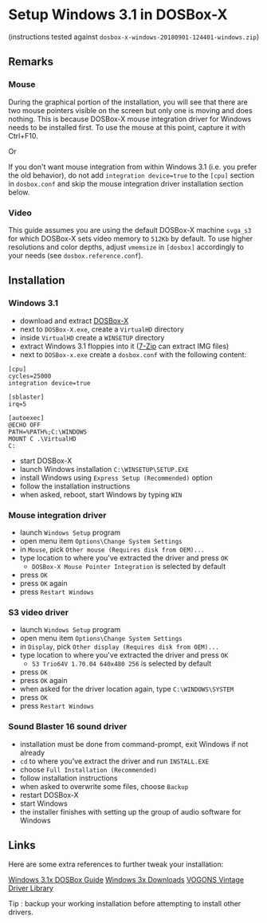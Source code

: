 
# Setup Windows 3.1 in DOSBox-X

(instructions tested against `dosbox-x-windows-20180901-124401-windows.zip`)

## Remarks

### Mouse

During the graphical portion of the installation, you will see that there are two mouse pointers visible on the screen but only one is moving and does nothing. This is because DOSBox-X mouse integration driver for Windows needs to be installed first. To use the mouse at this point, capture it with <key>Ctrl</key>+<key>F10</key>.

Or

If you don't want mouse integration from within Windows 3.1 (i.e. you prefer the old behavior), do not add `integration device=true` to the `[cpu]` section in `dosbox.conf` and skip the mouse integration driver installation section below.

### Video

This guide assumes you are using the default DOSBox-X machine `svga_s3` for which DOSBox-X sets video memory to `512Kb` by default. To use higher resolutions and color depths, adjust `vmemsize` in `[dosbox]` accordingly to your needs (see `dosbox.reference.conf`).

## Installation

### Windows 3.1

- download and extract [DOSBox-X](https://github.com/joncampbell123/dosbox-x/releases)
- next to `DOSBox-X.exe`, create a `VirtualHD` directory
- inside `VirtualHD` create a `WINSETUP` directory
- extract Windows 3.1 floppies into it ([7-Zip](https://www.7-zip.org/) can extract IMG files)
- next to `DOSBox-x.exe` create a `dosbox.conf` with the following content:
```
[cpu]
cycles=25000
integration device=true

[sblaster]
irq=5

[autoexec]
@ECHO OFF
PATH=%PATH%;C:\WINDOWS
MOUNT C .\VirtualHD
C:
```
- start DOSBox-X
- launch Windows installation `C:\WINSETUP\SETUP.EXE`
- install Windows using `Express Setup (Recommended)` option
- follow the installation instructions
- when asked, reboot, start Windows by typing `WIN`
  
### Mouse integration driver

- launch `Windows Setup` program
- open menu item `Options\Change System Settings`
- in `Mouse`, pick `Other mouse (Requires disk from OEM)...`
- type location to where you've extracted the driver and press `OK`
  - `DOSBox-X Mouse Pointer Integration` is selected by default
- press `OK`
- press `OK` again
- press `Restart Windows`

### S3 video driver

- launch `Windows Setup` program
- open menu item `Options\Change System Settings`
- in `Display`, pick `Other display (Requires disk from OEM)...`
- type location to where you've extracted the driver and press `OK`
  - `S3 Trio64V 1.70.04 640x480 256` is selected by default
- press `OK`
- press `OK` again
- when asked for the driver location again, type `C:\WINDOWS\SYSTEM`
- press `OK`
- press `Restart Windows`

### Sound Blaster 16 sound driver

- installation must be done from command-prompt, exit Windows if not already
- `cd` to where you've extract the driver and run `INSTALL.EXE`
- choose `Full Installation (Recommended)`
- follow installation instructions
- when asked to overwrite some files, choose `Backup`
- restart DOSBox-X
- start Windows
- the installer finishes with setting up the group of audio software for Windows

## Links

Here are some extra references to further tweak your installation:

[Windows 3.1x DOSBox Guide](https://www.vogons.org/viewtopic.php?t=9405)
[Windows 3x Downloads](http://www.sierrahelp.com/Utilities/Emulators/DOSBox/3x_Downloads.html)
[VOGONS Vintage Driver Library](http://vogonsdrivers.com/)

Tip : backup your working installation before attempting to install other drivers.

